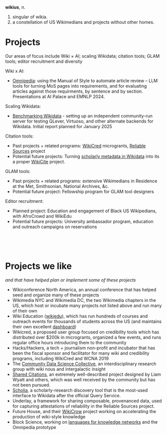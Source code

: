 **wikius**, n.  
1. singular of wikia. 
2. a constellation of US Wikimedians and projects without other homes.

# Projects
Our areas of focus include Wiki × AI; scaling Wikidata; citation tools; GLAM tools; editor recruitment and diversity

Wiki x AI:
* [Omnipedia](http://www.omnipedia.cc/): using the Manual of Style to automate article review – LLM tools for turning MoS pages into requirements, and for evaluating articles against those requirments, by sentence and by section.  Presentations at AI Palace and EMNLP 2024.

Scaling Wikidata:
* [Benchmarking Wikidata](https://www.wikidata.org/wiki/Wikidata:Scaling_Wikidata/Benchmarking) - setting up an independent community-run server for testing QLever, Virtuoso, and other alternate backends for Wikidata.  Initial report planned for January 2025

Citation tools:
* Past projects + related programs: [WikiCred](https://meta.wikimedia.org/wiki/WikiCred) microgrants, [Reliable Sources](https://en.wikipedia.org/wiki/Wikipedia:Vaccine_safety/Perennial_sources) project
* Potential future projects: Turning [scholarly metadata in Wikidata](https://www.wikidata.org/wiki/Wikidata:SPARQL_query_service/WDQS_graph_split) into its a proper [WikiCite](https://commons.wikimedia.org/wiki/File:WikiCite_poster_2011.pdf) project.

GLAM tools:
* Past projects + related programs: extensive Wikimedians in Residence at the Met, Smithsonian, National Archives, &c.
* Potential future project: Fellowship program for GLAM tool designers

Editor recruitment:
* Planned project: Education and engagement of Black US Wikipedians, with AfroCrowd and WikiEdu 
* Potential future projects: University ambassador program, education and outreach campaigns on reservations 

&nbsp;

&nbsp;

# Projects we like
_and that have helped plan or implement some of these projects_

* Wikiconference North America, an annual conference that has helped seed and organize many of these projects
* Wikimedia NYC and Wikimedia DC, the two Wikimedia chapters in the US, which host or incubate many projects not listed above and run many of their own
* Wiki Education ([wikiedu](https://wikiedu.org/)), which has run hundreds of courses and outreach events for thousands of students across the US (and maintains their own excellent [dashboard](https://dashboard.wikiedu.org/))  
* Wikicred, a proposed user group focused on credibility tools which has distributed over $200k in microgrants, organized a few events, and runs regular office hours introducing them to the community
* Hacks/Hackers, a tech + journalism non-profit and incubator that has been the fiscal sponsor and facilitator for many wiki and credibility programs, including WikiCred and WCNA 2019
* The [Community Data Science Collective](https://wiki.communitydata.science/Main_Page), an interdisciplinary research group with wiki nous and intergalactic insight
* [Shared Citations](https://meta.wikimedia.org/wiki/WikiCite/Shared_Citations), an extremely well-described project designed by Liam Wyatt and others, which was well received by the community but has not been pursued.
* [Scholia](https://scholia.toolforge.org/statistics), a scholarly-research discovery tool that is the most-used interface to Wikidata after the official Query Service.
* Underlay, a framework for sharing composable, provenanced data, used for capturing attestations of reliability in the Reliable Sources project.
* Future House, and their [WikiCrow](https://wikicrow.ai/) project working on accelerating the production of wiki-style knowledge
* Block Science, working on [languages for knowledge networks](https://blog.block.science/a-language-for-knowledge-networks/) and the Omnipedia prototype
